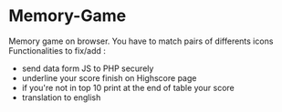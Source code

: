 # Memory-Game
Memory game on browser. You have to match pairs of differents icons
Functionalities to fix/add :
- send data form JS to PHP securely
- underline your score finish on Highscore page
- if you're not in top 10 print at the end of table your score
- translation to english
